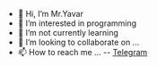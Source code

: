 - 👋 Hi, I’m Mr.Yavar
- 👀 I’m interested in programming
- 🌱 I’m not currently learning
- 💞️ I’m looking to collaborate on ...
- 📫 How to reach me ...
-- <a href="https://t.me/mr_yavar">Telegram</a>
<!---
Mr-Yavar/Mr-Yavar is a ✨ special ✨ repository because its `README.md` (this file) appears on your GitHub profile.
You can click the Preview link to take a look at your changes.
--->
